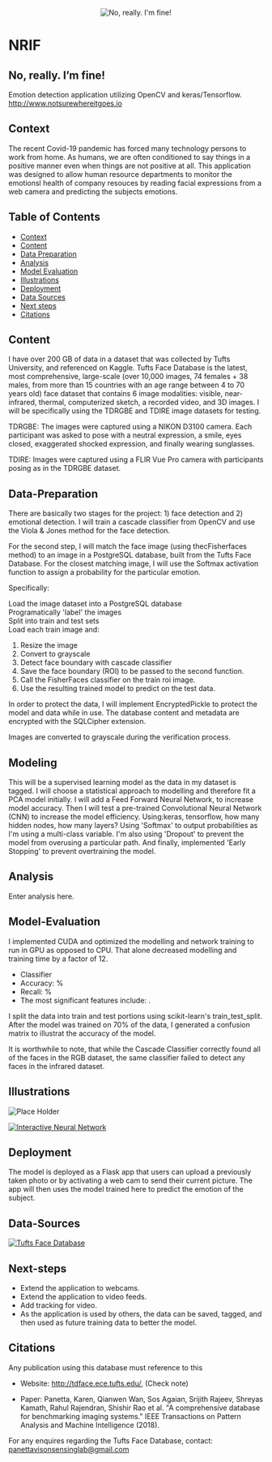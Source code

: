<p align="center"><img src="img/nrif.jpg" title="No, really. I'm fine!"></a></p>  



# NRIF
## No, really.  I’m fine! 

Emotion detection application utilizing OpenCV and keras/Tensorflow.  http://www.notsurewhereitgoes.io  


## Context

The recent Covid-19 pandemic has forced many technology persons to work from home.  As humans, we are often conditioned to say things in a positive manner even when things are not positive at all.  This application was designed to allow human resource departments to monitor the emotionsl health of company resouces by reading facial expressions from a web camera and predicting the subjects emotions.  

## Table of Contents

- [Context](#Context)
- [Content](#Content)
- [Data Preparation](#Data-Preparation)
- [Analysis](#Analysis)
- [Model Evaluation](#Model-Evaluation)
- [Illustrations](#Illustrations)
- [Deployment](#Deployment)
- [Data Sources](#Data-Sources)
- [Next steps](#Next-steps)
- [Citations](#Citations)

## Content

I have over 200 GB of data in a dataset that was collected by Tufts University, and referenced on Kaggle.  Tufts Face Database is the latest, most comprehensive, large-scale (over 10,000 images, 74 females + 38 males, from more than 15 countries with an age range between 4 to 70 years old) face dataset that contains 6 image modalities: visible, near-infrared, thermal, computerized sketch, a recorded video, and 3D images.  I will be specifically using the TDRGBE and TDIRE image datasets for testing.

TDRGBE: The images were captured using a NIKON D3100 camera. Each participant was asked to pose with a neutral expression, a smile, eyes closed, exaggerated shocked expression, and finally wearing sunglasses.

TDIRE: Images were captured using a FLIR Vue Pro camera with participants posing as in the TDRGBE dataset.  

## Data-Preparation

There are basically two stages for the project: 1) face detection and 2) emotional detection.  I will train a cascade classifier from OpenCV and use the Viola & Jones method for the face detection.  

For the second step, I will match the face image (using thecFisherfaces method) to an image in a PostgreSQL database, built from the Tufts Face Database.  For the closest matching image, I will use the Softmax activation function to assign a probability for the particular emotion.

Specifically:  

Load the image dataset into a PostgreSQL database  
Programatically 'label' the images  
Split into train and test sets  
Load each train image and:  

1. Resize the image  
2. Convert to grayscale  
3. Detect face boundary with cascade classifier  
4. Save the face boundary (ROI) to be passed to the second function.  
5. Call the FisherFaces classifier on the train roi image.  
6. Use the resulting trained model to predict on the test data.  

In order to protect the data, I will implement EncryptedPickle to protect the model and data while in use.  The database content and metadata are encrypted with the SQLCipher extension.

Images are converted to grayscale during the verification process.

## Modeling

This will be a supervised learning model as the data in my dataset is tagged.  I will choose a statistical approach to modelling and therefore fit a PCA model initially.  I will add a Feed Forward Neural Network, to increase model accuracy. Then I will test a pre-trained Convolutional Neural Network (CNN) to increase the model efficiency.  Using:keras, tensorflow, how many hidden nodes, how many layers? Using 'Softmax' to output probabilities as I'm using a multi-class variable.  I'm also using 'Dropout' to prevent the model from overusing a particular path.  And finally, implemented 'Early Stopping' to prevent overtraining the model.

## Analysis

Enter analysis here.

## Model-Evaluation

I implemented CUDA and optimized the modelling and network training to run in GPU as opposed to CPU.  That alone decreased modelling and training time by a factor of 12.

- <type> Classifier
- Accuracy: %
- Recall: %
- The most significant features include: .  

I split the data into train and test portions using scikit-learn's train_test_split.  After the model was trained on 70% of the data, I generated a confusion matrix to illustrat the accuracy of the model.

It is worthwhile to note, that while the Cascade Classifier correctly found all of the faces in the RGB dataset, the same classifier failed to detect any faces in the infrared dataset.


## Illustrations 

![Place Holder](img/lucy.jpeg)  

[![Interactive Neural Network][5]][6]  

[5]: img/NN_example.png  
[6]: http://playground.tensorflow.org   

## Deployment  

The model is deployed as a Flask app that users can upload a previously taken photo or by activating a web cam to send their current picture.  The app will then uses the model trained here to predict the emotion of the subject.  


## Data-Sources  

[![Tufts Face Database][1]][2]  

[1]: img/tufts_university.png 
[2]: http://tdface.ece.tufts.edu "Tufts Face Database: Request permission to use this dataset!!!"  

## Next-steps  
 
- Extend the application to webcams.  
- Extend the application to video feeds.  
- Add tracking for video.
- As the application is used by others, the data can be saved, tagged, and then used as future training data to better the model.

## Citations

Any publication using this database must reference to this

- Website: http://tdface.ece.tufts.edu/, (Check note)

- Paper: Panetta, Karen, Qianwen Wan, Sos Agaian, Srijith Rajeev, Shreyas Kamath, Rahul Rajendran, Shishir Rao et al. "A comprehensive database for benchmarking imaging systems." IEEE Transactions on Pattern Analysis and Machine Intelligence (2018).

For any enquires regarding the Tufts Face Database, contact: panettavisonsensinglab@gmail.com
